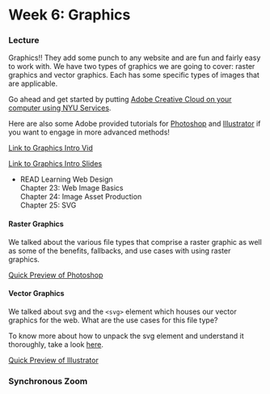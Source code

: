 # Week 6: Graphics

### Lecture

Graphics!! They add some punch to any website and are fun and fairly easy to work with. We have two types of graphics we are going to cover: raster graphics and vector graphics. Each has some specific types of images that are applicable.

Go ahead and get started by putting [Adobe Creative Cloud on your computer using NYU Services](https://www.nyu.edu/servicelink/KB0017797).

Here are also some Adobe provided tutorials for [Photoshop](https://helpx.adobe.com/photoshop/tutorials.html) and [Illustrator](https://helpx.adobe.com/illustrator/tutorials.html) if you want to engage in more advanced methods!

[Link to Graphics Intro Vid](https://nyu.zoom.us/rec/play/qBxqWuFE5MA8BBgiIKhry-QZ8He1mtEOnY-4KEV75HfjMw7mbunGRhyt9bAunX5ezGBaFfGH2UQ2b0I.zg1AJqabvYq1op_g)

[Link to Graphics Intro Slides](https://onetimeuser.github.io/intro-web-comp-principles/week-6/week6.pdf)

- READ Learning Web Design\
    Chapter 23: Web Image Basics\
    Chapter 24: Image Asset Production\
    Chapter 25: SVG

#### Raster Graphics

We talked about the various file types that comprise a raster graphic as well as some of the benefits, fallbacks, and use cases with using raster graphics.

[Quick Preview of Photoshop](https://nyu.zoom.us/rec/play/m0GkyBvTIFXJKLNSkbhY6qjL4cFxaiGqLq0MwbuYnHl2hcWzdvD64OuPd62l-bPn6XCew9y9xhjCTrEn.pCecKjk6rIrtKQGt)


#### Vector Graphics

We talked about svg and the `<svg>` element which houses our vector graphics for the web. What are the use cases for this file type?

To know more about how to unpack the svg element and understand it thoroughly, take a look [here](https://css-tricks.com/svg-path-syntax-illustrated-guide/).

[Quick Preview of Illustrator](https://nyu.zoom.us/rec/play/kY4WNvKMdArVvmz8yDbMk_WoxtVvaKj9HyL7FhHYJfzuy0jF26DNpjzm9ryDecZh1rm1Bh10weagsvCI.S1oxzGvyUerJZ2t8)


### Synchronous Zoom
